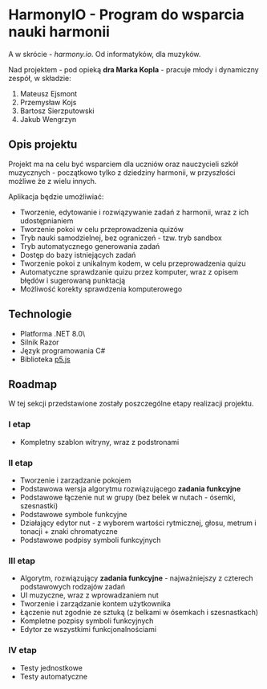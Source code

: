 # HarmonyIO - Program do wsparcia nauki harmonii

A w skrócie - *harmony.io*. Od informatyków, dla muzyków.

Nad projektem - pod opieką **dra Marka Kopla** - pracuje młody i dynamiczny zespół, w składzie:
1. Mateusz Ejsmont
2. Przemysław Kojs
3. Bartosz Sierzputowski
4. Jakub Wengrzyn

## Opis projektu
Projekt ma na celu być wsparciem dla uczniów oraz nauczycieli szkół muzycznych - początkowo tylko z dziedziny harmonii, w przyszłości możliwe że z wielu innych.

Aplikacja będzie umożliwiać:
- Tworzenie, edytowanie i rozwiązywanie zadań z harmonii, wraz z ich udostępnianiem
- Tworzenie pokoi w celu przeprowadzenia quizów
- Tryb nauki samodzielnej, bez ograniczeń - tzw. tryb sandbox
- Tryb automatycznego generowania zadań
- Dostęp do bazy istniejących zadań
- Tworzenie pokoi z unikalnym kodem, w celu przeprowadzenia quizu
- Automatyczne sprawdzanie quizu przez komputer, wraz z opisem błędów i sugerowaną punktacją
- Możliwość korekty sprawdzenia komputerowego

## Technologie
- Platforma .NET 8.0\
- Silnik Razor
- Język programowania C#
- Biblioteka [p5.js](https://p5js.org/)

## Roadmap
W tej sekcji przedstawione zostały poszczególne etapy realizacji projektu.

### I etap
- Kompletny szablon witryny, wraz z podstronami

### II etap
- Tworzenie i zarządzanie pokojem
- Podstawowa wersja algorytmu rozwiązującego **zadania funkcyjne**
- Podstawowe łączenie nut w grupy (bez belek w nutach - ósemki, szesnastki)
- Podstawowe symbole funkcyjne
- Działający edytor nut - z wyborem wartości rytmicznej, głosu, metrum i tonacji + znaki chromatyczne
- Podstawowe podpisy symboli funkcyjnych

### III etap
- Algorytm, rozwiązujący **zadania funkcyjne** - najważniejszy z czterech podstawowych rodzajów zadań
- UI muzyczne, wraz z wprowadzaniem nut
- Tworzenie i zarządzanie kontem użytkownika 
- Łączenie nut zgodnie ze sztuką (z belkami w ósemkach i szesnastkach)
- Kompletne pozpisy symboli funkcyjnych
- Edytor ze wszystkimi funkcjonalnościami

### IV etap
- Testy jednostkowe
- Testy automatyczne
